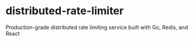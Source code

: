 # distributed-rate-limiter
Production-grade distributed rate limiting service built with Go, Redis, and React
